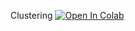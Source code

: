 Clustering [![Open In Colab](https://colab.research.google.com/assets/colab-badge.svg)](https://colab.research.google.com/github/hushchyn-mikhail/hse_se_ml/blob/s14/2020/s14-clustering/Clustering.ipynb)
